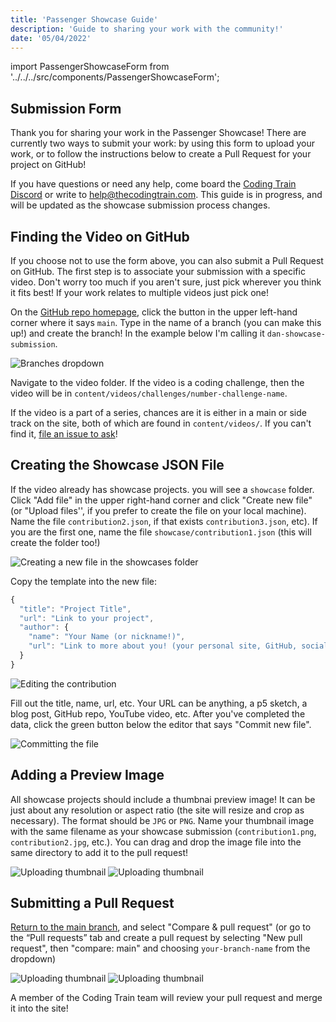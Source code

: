 ```yaml
---
title: 'Passenger Showcase Guide'
description: 'Guide to sharing your work with the community!'
date: '05/04/2022'
---
```


import PassengerShowcaseForm from '../../../src/components/PassengerShowcaseForm';

## Submission Form

Thank you for sharing your work in the Passenger Showcase! There are currently two ways to submit your work: by using this form to upload your work, or to follow the instructions below to create a Pull Request for your project on GitHub!

<PassengerShowcaseForm />

If you have questions or need any help, come board the [Coding Train Discord](https://discord.gg/6DScedrtvH) or write to help@thecodingtrain.com. This guide is in progress, and will be updated as the showcase submission process changes.

## Finding the Video on GitHub

If you choose not to use the form above, you can also submit a Pull Request on GitHub. The first step is to associate your submission with a specific video. Don't worry too much if you aren't sure, just pick wherever you think it fits best! If your work relates to multiple videos just pick one!

On the [GitHub repo homepage](https://github.com/CodingTrain/thecodingtrain.com), click the button in the upper left-hand corner where it says `main`. Type in the name of a branch (you can make this up!) and create the branch! In the example below I'm calling it `dan-showcase-submission`.

![Branches dropdown](./passenger-showcase/branches.png)

Navigate to the video folder. If the video is a coding challenge, then the video will be in `content/videos/challenges/number-challenge-name`.

If the video is a part of a series, chances are it is either in a main or side track on the site, both of which are found in `content/videos/`. If you can't find it, [file an issue to ask](https://github.com/CodingTrain/thecodingtrain.com/issues)!

## Creating the Showcase JSON File

If the video already has showcase projects. you will see a `showcase` folder. Click "Add file" in the upper right-hand corner and click "Create new file" (or "Upload files'', if you prefer to create the file on your local machine). Name the file `contribution2.json`, if that exists `contribution3.json`, etc). If you are the first one, name the file `showcase/contribution1.json` (this will create the folder too!)

![Creating a new file in the showcases folder](./passenger-showcase/showcasefolder.png)

Copy the template into the new file:

```js
{
  "title": "Project Title",
  "url": "Link to your project",
  "author": {
    "name": "Your Name (or nickname!)",
    "url": "Link to more about you! (your personal site, GitHub, social media, etc.)"
  }
}
```

![Editing the contribution](./passenger-showcase/editor.png)

Fill out the title, name, url, etc. Your URL can be anything, a p5 sketch, a blog post, GitHub repo, YouTube video, etc. After you've completed the data, click the green button below the editor that says "Commit new file".

![Committing the file](./passenger-showcase/commit.png)

## Adding a Preview Image

All showcase projects should include a thumbnai preview image! It can be just about any resolution or aspect ratio (the site will resize and crop as necessary). The format should be `JPG` or `PNG`. Name your thumbnail image with the same filename as your showcase submission (`contribution1.png`, `contribution2.jpg`, etc.). You can drag and drop the image file into the same directory to add it to the pull request!

![Uploading thumbnail](./passenger-showcase/thumbnail1.png)
![Uploading thumbnail](./passenger-showcase/thumbnail2.png)

## Submitting a Pull Request

[Return to the main branch](https://github.com/CodingTrain/thecodingtrain.com/tree/main), and select "Compare & pull request" (or go to the “Pull requests” tab and create a pull request by selecting "New pull request", then "compare: main" and choosing `your-branch-name` from the dropdown)

![Uploading thumbnail](./passenger-showcase/pullrequest1.png)
![Uploading thumbnail](./passenger-showcase/pullrequest2.png)

A member of the Coding Train team will review your pull request and merge it into the site!
